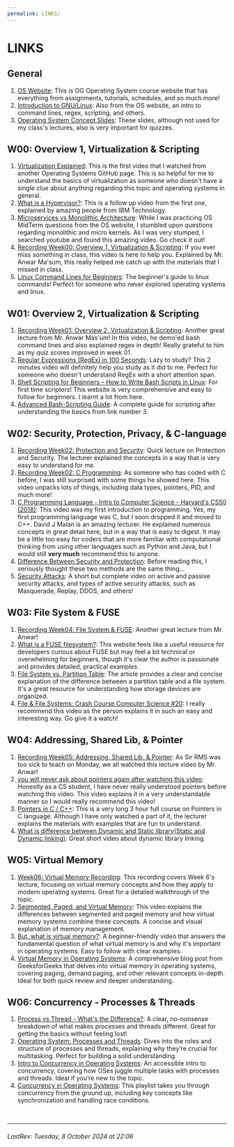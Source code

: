 ```yaml
---
permalink: LINKS/
---
```


# LINKS

## General
1. [OS Website](https://os.vlsm.org/#idx03): This is OG Operating System course website that has everything from assignments, tutorials, schedules, and so much more!
2. [Introduction to GNU/Linux](https://doit.vlsm.org/038.html): Also from the OS website, an intro to command lines, regex, scripting, and others.
3. [Operating System Concept Slides](https://codex.cs.yale.edu/avi/os-book/OS10/slide-dir/): These slides, although not used for my class's lectures, also is very important for quizzes.

## W00: Overview 1, Virtualization & Scripting 
1. [Virtualization Explained](https://www.youtube.com/watch?v=FZR0rG3HKIk&t=204s): This is the first video that I watched from another Operating Systems GitHub page. This is so helpful for me to understand the basics of virtualization as someone who doesn't have a single clue about anything regarding this topic and operating systems in general.
2. [What is a Hypervisor?](https://www.youtube.com/watch?v=LMAEbB2a50M): This is a follow up video from the first one, explained by amazing people from IBM Technology.
3. [Microservices vs Monolithic Architecture](https://www.youtube.com/watch?v=6-Wu178sOEE): While I was practicing OS MidTerm questions from the OS website, I stumbled upon questions regarding monolithic and micro kernels. As I was very stumped, I searched youtube and found this amazing video. Go check it out!
4. [Recording Week00: Overview 1, Virtualization & Scripting](https://www.youtube.com/watch?v=0Fa9B-HZFtY): If you ever miss something in class, this video is here to help you. Explained by Mr. Anwar Ma'sum, this really helped me catch up with the materials that I missed in class.
5. [Linux Command Lines for Beginners](https://ubuntu.com/tutorials/command-line-for-beginners#1-overview): The beginner's guide to linux commands! Perfect for someone who never explored operating systems and linux. 

## W01: Overview 2, Virtualization & Scripting
1. [Recording Week01: Overview 2, Virtualization & Scripting](https://www.youtube.com/watch?v=xFjdbPBNbto): Another great lecture from Mr. Anwar Mas'um! In this video, he demo'ed bash command lines and also explained regex in depth! Really grateful to him as my quiz scores improved in week 01.
2. [Regular Expressions (RegEx) in 100 Seconds](https://www.youtube.com/watch?v=sXQxhojSdZM): Lazy to study? This 2 minutes video will definitely help you study as it did to me. Perfect for someone who doesn't understand RegEx with a short attention span.
3. [Shell Scripting for Beginners – How to Write Bash Scripts in Linux](https://www.freecodecamp.org/news/shell-scripting-crash-course-how-to-write-bash-scripts-in-linux/): For first time scripters! This website is very comprehensive and easy to follow for beginners. I learnt a lot from here.
4. [Advanced Bash-Scripting Guide](https://tldp.org/LDP/abs/abs-guide.pdf): A complete guide for scripting after understanding the basics from link number 3.

## W02: Security, Protection, Privacy, & C-language
1. [Recording Week02: Protection and Security](https://www.youtube.com/watch?v=QpmAKN9j2ks): Quick lecture on Protection and Security. The lecturer explained the concepts in a way that is very easy to understand for me.
2. [Recording Week02: C Programming](https://www.youtube.com/watch?v=F_o4mjBVbio&t=4595s): As someone who has coded with C before, I was still surprised with some things he showed here. This video unpacks lots of things, including data types, pointers, PID, and much more!
3. [C Programming Language - Intro to Computer Science - Harvard's CS50 (2018)](https://www.youtube.com/watch?v=ix5jPkxsr7M): This video was my first introduction to programming. Yes, my first programming language was C, but I soon dropped it and moved to C++. David J Malan is an amazing lecturer. He explained numerous concepts in great detail here, but in a way that is easy to digest. It may be a little too easy for coders that are more familiar with computational thinking from using other languages such as Python and Java, but I would still **very much** recommend this to anyone.
4. [Difference Between Security and Protection](https://www.geeksforgeeks.org/difference-between-security-and-protection/): Before reading this, I seriously thought these two methods are the same thing...
5. [Security Attacks](https://www.youtube.com/watch?v=yIm0Ol9Dg4Y): A short but complete video on active and passive security attacks, and types of active security attacks, such as Masquerade, Replay, DDOS, and others!

## W03: File System & FUSE
1. [Recording Week04: File System & FUSE](https://www.youtube.com/watch?v=PBkZynNIZWk): Another great lecture from Mr. Anwar!
2. [What is a FUSE filesystem?](https://medium.com/@goamaral/fuse-filesystem-b44768f27aa2): This website feels like a useful resource for developers curious about FUSE but may feel a bit technical or overwhelming for beginners, though it's clear the author is passionate and provides detailed, practical examples.
3. [File System vs. Partition Table](https://www.pitsdatarecovery.co.uk/blog/file-system-vs-partition-table/): The article provides a clear and concise explanation of the difference between a partition table and a file system. It's a great resource for understanding how storage devices are organized.
4. [File & File Systems: Crash Course Computer Science #20](https://www.youtube.com/watch?v=KN8YgJnShPM): I really recommend this video as the person explains it in such an easy and interesting way. Go give it a watch!

## W04: Addressing, Shared Lib, & Pointer
1. [Recording Week05: Addressing, Shared Lib, & Pointer](https://www.youtube.com/watch?v=uFj7mKNq1t0): As Sir RMS was too sick to teach on Monday, we all watched this lecture video by Mr. Anwar!
2. [you will never ask about pointers again after watching this video](https://www.youtube.com/watch?v=2ybLD6_2gKM): Honestly as a CS student, I have never really understood pointers before watching this video. This video explains it in a very understandable manner so I would really recommend this video!
3. [Pointers in C / C++](https://www.youtube.com/watch?v=zuegQmMdy8M): This is a very long 3 hour full course on Pointers in C language. Although I have only watched a part of it, the lecturer explains the materials with examples that are fun to understand.
4. [What is difference between Dynamic and Static library(Static and Dynamic linking)](https://www.youtube.com/watch?v=eW5he5uFBNM): Great short video about dynamic library linking.

## W05: Virtual Memory
1. [Week06: Virtual Memory Recording](https://www.youtube.com/watch?v=y0LkcoFO1jU): This recording covers Week 6's lecture, focusing on virtual memory concepts and how they apply to modern operating systems. Great for a detailed walkthrough of the topic.
2. [Segmented, Paged, and Virtual Memory](https://www.youtube.com/watch?v=p9yZNLeOj4s): This video explains the differences between segmented and paged memory and how virtual memory systems combine these concepts. A concise and visual explanation of memory management.
3. [But, what is virtual memory?](https://www.youtube.com/watch?v=A9WLYbE0p-I): A beginner-friendly video that answers the fundamental question of what virtual memory is and why it's important in operating systems. Easy to follow with clear examples.
4. [Virtual Memory in Operating Systems](https://www.geeksforgeeks.org/virtual-memory-in-operating-system/): A comprehensive blog post from GeeksforGeeks that delves into virtual memory in operating systems, covering paging, demand paging, and other relevant concepts in-depth. Ideal for both quick review and deeper understanding.

## W06: Concurrency - Processes & Threads

1. [Process vs Thread - What's the Difference?](https://www.youtube.com/watch?v=-pL2fAdb7Kw): A clear, no-nonsense breakdown of what makes processes and threads different. Great for getting the basics without feeling lost!
2. [Operating System: Processes and Threads](https://www.youtube.com/watch?v=olYdb0DdGtM): Dives into the roles and structure of processes and threads, explaining why they’re crucial for multitasking. Perfect for building a solid understanding.
3. [Intro to Concurrency in Operating Systems](https://www.youtube.com/watch?v=Dhf-DYO1K78): An accessible intro to concurrency, covering how OSes juggle multiple tasks with processes and threads. Ideal if you’re new to the topic.
4. [Concurrency in Operating Systems](https://www.youtube.com/watch?v=OrM7nZcxXZU&list=PLBlnK6fEyqRgKl0MbI6kbI5ffNt7BF8Fn): This playlist takes you through concurrency from the ground up, including key concepts like synchronization and handling race conditions.

<br>

---
###### LastRev: Tuesday, 8 October 2024 at 22:06
